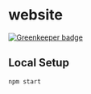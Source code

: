 # website

[![Greenkeeper badge](https://badges.greenkeeper.io/welovecoding/website.svg)](https://greenkeeper.io/)

## Local Setup

```
npm start
``` 
